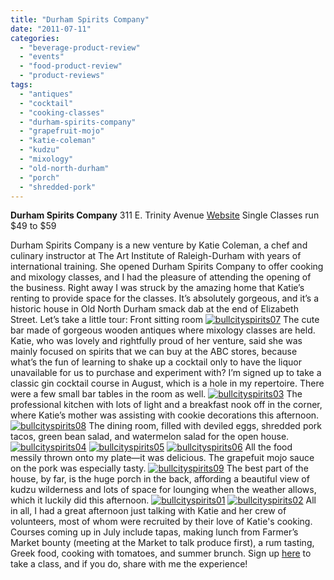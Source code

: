 ```yaml
---
title: "Durham Spirits Company"
date: "2011-07-11"
categories: 
  - "beverage-product-review"
  - "events"
  - "food-product-review"
  - "product-reviews"
tags: 
  - "antiques"
  - "cocktail"
  - "cooking-classes"
  - "durham-spirits-company"
  - "grapefruit-mojo"
  - "katie-coleman"
  - "kudzu"
  - "mixology"
  - "old-north-durham"
  - "porch"
  - "shredded-pork"
---
```


**Durham Spirits Company** 311 E. Trinity Avenue [Website](http://www.durhamspiritscompany.com/) Single Classes run $49 to $59

Durham Spirits Company is a new venture by Katie Coleman, a chef and culinary instructor at The Art Institute of Raleigh-Durham with years of international training. She opened Durham Spirits Company to offer cooking and mixology classes, and I had the pleasure of attending the opening of the business. Right away I was struck by the amazing home that Katie’s renting to provide space for the classes. It’s absolutely gorgeous, and it’s a historic house in Old North Durham smack dab at the end of Elizabeth Street. Let’s take a little tour: Front sitting room [![](http://s3.amazonaws.com/thegourmez-wpmedia/2011/07/bullcityspirits07.jpg "bullcityspirits07")](http://s3.amazonaws.com/thegourmez-wpmedia/2011/07/bullcityspirits07.jpg) The cute bar made of gorgeous wooden antiques where mixology classes are held. Katie, who was lovely and rightfully proud of her venture, said she was mainly focused on spirits that we can buy at the ABC stores, because what’s the fun of learning to shake up a cocktail only to have the liquor unavailable for us to purchase and experiment with? I’m signed up to take a classic gin cocktail course in August, which is a hole in my repertoire. There were a few small bar tables in the room as well. [![](http://s3.amazonaws.com/thegourmez-wpmedia/2011/07/bullcityspirits03.jpg "bullcityspirits03")](http://s3.amazonaws.com/thegourmez-wpmedia/2011/07/bullcityspirits03.jpg) The professional kitchen with lots of light and a breakfast nook off in the corner, where Katie’s mother was assisting with cookie decorations this afternoon. [![](http://s3.amazonaws.com/thegourmez-wpmedia/2011/07/bullcityspirits08.jpg "bullcityspirits08")](http://s3.amazonaws.com/thegourmez-wpmedia/2011/07/bullcityspirits08.jpg) The dining room, filled with deviled eggs, shredded pork tacos, green bean salad, and watermelon salad for the open house. [![](http://s3.amazonaws.com/thegourmez-wpmedia/2011/07/bullcityspirits04.jpg "bullcityspirits04")](http://s3.amazonaws.com/thegourmez-wpmedia/2011/07/bullcityspirits04.jpg) [![](http://s3.amazonaws.com/thegourmez-wpmedia/2011/07/bullcityspirits05.jpg "bullcityspirits05")](http://s3.amazonaws.com/thegourmez-wpmedia/2011/07/bullcityspirits05.jpg) [![](http://s3.amazonaws.com/thegourmez-wpmedia/2011/07/bullcityspirits06.jpg "bullcityspirits06")](http://s3.amazonaws.com/thegourmez-wpmedia/2011/07/bullcityspirits06.jpg) All the food messily thrown onto my plate—it was delicious. The grapefuit mojo sauce on the pork was especially tasty. [![](http://s3.amazonaws.com/thegourmez-wpmedia/2011/07/bullcityspirits09.jpg "bullcityspirits09")](http://s3.amazonaws.com/thegourmez-wpmedia/2011/07/bullcityspirits09.jpg) The best part of the house, by far, is the huge porch in the back, affording a beautiful view of kudzu wilderness and lots of space for lounging when the weather allows, which it luckily did this afternoon. [![](http://s3.amazonaws.com/thegourmez-wpmedia/2011/07/bullcityspirits01.jpg "bullcityspirits01")](http://s3.amazonaws.com/thegourmez-wpmedia/2011/07/bullcityspirits01.jpg) [![](http://s3.amazonaws.com/thegourmez-wpmedia/2011/07/bullcityspirits02.jpg "bullcityspirits02")](http://s3.amazonaws.com/thegourmez-wpmedia/2011/07/bullcityspirits02.jpg) All in all, I had a great afternoon just talking with Katie and her crew of volunteers, most of whom were recruited by their love of Katie's cooking. Courses coming up in July include tapas, making lunch from Farmer’s Market bounty (meeting at the Market to talk produce first), a rum tasting, Greek food, cooking with tomatoes, and summer brunch. Sign up [here](http://www.durhamspiritscompany.com/class-calendar/) to take a class, and if you do, share with me the experience!
